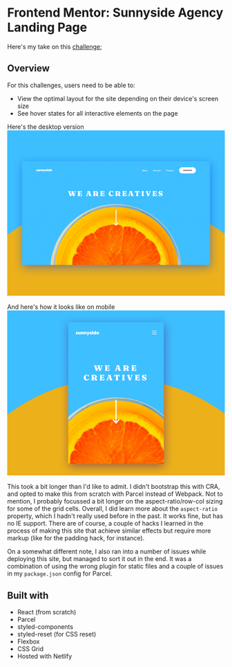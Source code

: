 # Frontend Mentor: Sunnyside Agency Landing Page

Here's my take on this [challenge](https://www.frontendmentor.io/challenges/sunnyside-agency-landing-page-7yVs3B6ef/hub/sunnyside-agency-landing-page-RoP8ukMov);

## Overview

For this challenges, users need to be able to:

- View the optimal layout for the site depending on their device's screen size
- See hover states for all interactive elements on the page

Here's the desktop version
![Desktop Version](https://github.com/msunji/fe-mentor-sunnyside/blob/main/static/desktop-preview.png)

And here's how it looks like on mobile
![Mobile Version](https://github.com/msunji/fe-mentor-sunnyside/blob/main/static/mobile-preview.png)

This took a bit longer than I'd like to admit. I didn't bootstrap this with CRA, and opted to make this from scratch with Parcel instead of Webpack. Not to mention, I probably focussed a bit longer on the aspect-ratio/row-col sizing for some of the grid cells. Overall, I did learn more about the `aspect-ratio` property, which I hadn't really used before in the past. It works fine, but has no IE support. There are of course, a couple of hacks I learned in the process of making this site that achieve similar effects but require more markup (like for the padding hack, for instance).

On a somewhat different note, I also ran into a number of issues while deploying this site, but managed to sort it out in the end. It was a combination of using the wrong plugin for static files and a couple of issues in my `package.json` config for Parcel.

## Built with

- React (from scratch)
- Parcel
- styled-components
- styled-reset (for CSS reset)
- Flexbox
- CSS Grid
- Hosted with Netlify
